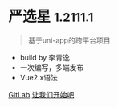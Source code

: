 # 严选星 <small>1.2111.1</small>

> 基于uni-app的跨平台项目

- build by 李青逸
- 一次编写，多端发布
- Vue2.x语法

[GitLab](http://gitlab.private.bangtk.com:8299/wuse-v2/yxx-uni)
[让我们开始吧](/content/home.md)